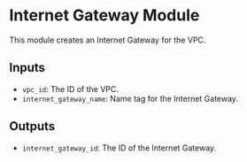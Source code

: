 # Internet Gateway Module

This module creates an Internet Gateway for the VPC.

## Inputs

- `vpc_id`: The ID of the VPC.
- `internet_gateway_name`: Name tag for the Internet Gateway.

## Outputs

- `internet_gateway_id`: The ID of the Internet Gateway.
